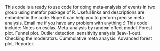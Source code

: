 This code is a ready to use code for doing meta-analysis of events in two group using metafor package of R. Useful links and descriptions are embeded in the code. Hope it can help you to perform precise meta analysis. Email me if you have any problem with anything :)
This code include: Notes on esclas. Meta-analysis by random effect model. Forest plot. Funnel plot. Outlier detection. sensitivity analysis (leav-1-out). Checking the moderators. Cummulative meta analysis. Advanced forest plot. Reporter. 

